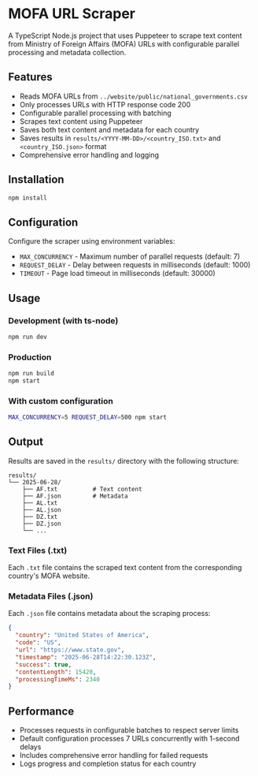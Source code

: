 # MOFA URL Scraper

A TypeScript Node.js project that uses Puppeteer to scrape text content from Ministry of Foreign Affairs (MOFA) URLs with configurable parallel processing and metadata collection.

## Features

- Reads MOFA URLs from `../website/public/national_governments.csv`
- Only processes URLs with HTTP response code 200
- Configurable parallel processing with batching
- Scrapes text content using Puppeteer
- Saves both text content and metadata for each country
- Saves results in `results/<YYYY-MM-DD>/<country_ISO.txt>` and `<country_ISO.json>` format
- Comprehensive error handling and logging

## Installation

```bash
npm install
```

## Configuration

Configure the scraper using environment variables:

- `MAX_CONCURRENCY` - Maximum number of parallel requests (default: 7)
- `REQUEST_DELAY` - Delay between requests in milliseconds (default: 1000)
- `TIMEOUT` - Page load timeout in milliseconds (default: 30000)

## Usage

### Development (with ts-node)
```bash
npm run dev
```

### Production
```bash
npm run build
npm start
```

### With custom configuration
```bash
MAX_CONCURRENCY=5 REQUEST_DELAY=500 npm start
```

## Output

Results are saved in the `results/` directory with the following structure:
```
results/
└── 2025-06-28/
    ├── AF.txt          # Text content
    ├── AF.json         # Metadata
    ├── AL.txt
    ├── AL.json
    ├── DZ.txt
    ├── DZ.json
    └── ...
```

### Text Files (.txt)
Each `.txt` file contains the scraped text content from the corresponding country's MOFA website.

### Metadata Files (.json)
Each `.json` file contains metadata about the scraping process:
```json
{
  "country": "United States of America",
  "code": "US",
  "url": "https://www.state.gov",
  "timestamp": "2025-06-28T14:22:30.123Z",
  "success": true,
  "contentLength": 15420,
  "processingTimeMs": 2340
}
```

## Performance

- Processes requests in configurable batches to respect server limits
- Default configuration processes 7 URLs concurrently with 1-second delays
- Includes comprehensive error handling for failed requests
- Logs progress and completion status for each country